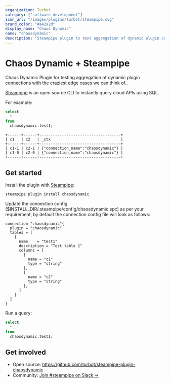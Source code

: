 ```yaml
---
organization: Turbot
category: ["software development"]
icon_url: "/images/plugins/turbot/steampipe.svg"
brand_color: "#a42a2d"
display_name: "Chaos Dynamic"
name: "chaosdynamic"
description: "Steampipe plugin to test aggregation of dynamic plugin connections."
---
```


# Chaos Dynamic + Steampipe

Chaos Dynamic Plugin for testing aggregation of dynamic plugin connections with the craziest edge cases we can think of..

[Steampipe](https://steampipe.io) is an open source CLI to instantly query cloud APIs using SQL.

For example:

```sql
select
  *
from
  chaosdynamic.test1;
```

```
+------+------+------------------------------------+
| c1   | c2   | _ctx                               |
+------+------+------------------------------------+
| c1-1 | c2-1 | {"connection_name":"chaosdynamic"} |
| c1-0 | c2-0 | {"connection_name":"chaosdynamic"} |
+------+------+------------------------------------+
```

## Get started

Install the plugin with [Steampipe](https://steampipe.io):

```shell
steampipe plugin install chaosdynamic
```

Update the connection config ($INSTALL_DIR/.steampipe/config/chaosdynamic.spc) as per your requirement, by default the connection config file will look as follows:

```hcl
connection "chaosdynamic"{
  plugin = "chaosdynamic"
  tables = [
    {
      name    = "test1"
      description = "Test table 1"
      columns = [
        {
          name = "c1"
          type = "string"
        },
        {
          name = "c2"
          type = "string"
        },
      ]
    }
  ]
}
```

Run a query:

```sql
select
  *
from
  chaosdynamic.test1;
```

## Get involved

- Open source: https://github.com/turbot/steampipe-plugin-chaosdynamic
- Community: [Join #steampipe on Slack →](https://turbot.com/community/join)